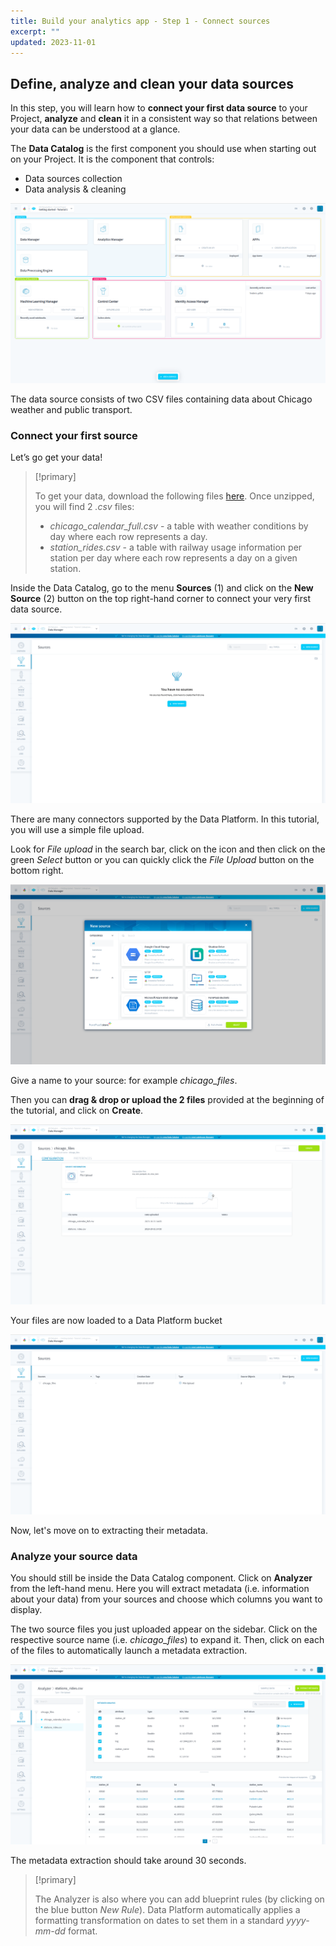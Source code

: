 ```yaml
---
title: Build your analytics app - Step 1 - Connect sources
excerpt: ""
updated: 2023-11-01
---
```


## Define, analyze and clean your data sources

In this step, you will learn how to **connect your first data source** to your Project, **analyze** and **clean** it in a consistent way so that relations between your data can be understood at a glance.

The **Data Catalog** is the first component you should use when starting out on your Project. It is the component that controls:

*   Data sources collection
*   Data analysis & cleaning

![Data Catalog](images/datacatalog-home.png)

The data source consists of two CSV files containing data about Chicago weather and public transport.

### Connect your first source

Let’s go get your data!

> [!primary]
>
> To get your data, download the following files [here](https://raw.githubusercontent.com/ovh/docs/develop/pages/public_cloud/data_platform/tutorials/tuto_01_build_a_first_app_from_scratch_step1/resources/chicago_files.zip). Once unzipped, you will find 2 *.csv* files:
> 
> *   *chicago\_calendar\_full.csv* - a table with weather conditions by day where each row represents a day.
> *   *station\_rides.csv* - a table with railway usage information per station per day where each row represents a day on a given station.
>

Inside the Data Catalog, go to the menu **Sources** (1) and click on the **New Source** (2) button on the top right-hand corner to connect your very first data source.

![Data Catalog](images/datacatalog-step1.png)

There are many connectors supported by the Data Platform. In this tutorial, you will use a simple file upload.

Look for *File upload* in the search bar, click on the icon and then click on the green *Select* button or you can quickly click the *File Upload* button on the bottom right.

![Data Catalog](images/datacatalog-step2.png)

Give a name to your source: for example *chicago\_files*.

Then you can **drag & drop or upload the 2 files** provided at the beginning of the tutorial, and click on **Create**.

![Data Catalog](images/datacatalog-step3.png)

Your files are now loaded to a Data Platform bucket

![Data Catalog](images/datacatalog-step4.png)

Now, let's move on to extracting their metadata.

### Analyze your source data

You should still be inside the Data Catalog component. Click on **Analyzer** from the left-hand menu. Here you will extract metadata (i.e. information about your data) from your sources and choose which columns you want to display.

The two source files you just uploaded appear on the sidebar. Click on the respective source name (i.e. *chicago\_files*) to expand it. Then, click on each of the files to automatically launch a metadata extraction.

![Data Catalog](images/datacatalog-step5.png)

The metadata extraction should take around 30 seconds.

> [!primary]
>
> The Analyzer is also where you can add blueprint rules (by clicking on the blue button *New Rule*). Data Platform automatically applies a formatting transformation on dates to set them in a standard *yyyy-mm-dd* format.  
>

